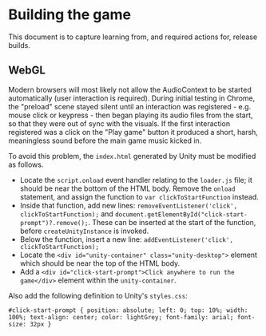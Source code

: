 # Building the game

This document is to capture learning from, and required actions for, release builds.

## WebGL

Modern browsers will most likely not allow the AudioContext to be started automatically (user interaction is required). During initial testing in Chrome, the "preload" scene stayed silent until an interaction was registered - e.g. mouse click or keypress - then began playing its audio files from the start, so that they were out of sync with the visuals. If the first interaction registered was a click on the "Play game" button it produced a short, harsh, meaningless sound before the main game music kicked in.

To avoid this problem, the `index.html` generated by Unity must be modified as follows.

- Locate the `script.onload` event handler relating to the `loader.js` file; it should be near the bottom of the HTML body. Remove the `onload` statement, and assign the function to `var clickToStartFunction` instead.
- Inside that function, add new lines: `removeEventListener('click', clickToStartFunction);` and `document.getElementById("click-start-prompt")?.remove();`. These can be inserted at the start of the function, before `createUnityInstance` is invoked.
- Below the function, insert a new line: `addEventListener('click', clickToStartFunction);`
- Locate the `<div id="unity-container" class="unity-desktop">` element which should be near the top of the HTML body.
- Add a `<div id="click-start-prompt">Click anywhere to run the game</div>` element within the `unity-container`.

Also add the following definition to Unity's `styles.css`:

`#click-start-prompt { position: absolute; left: 0; top: 10%; width: 100%; text-align: center; color: lightGrey; font-family: arial; font-size: 32px }`
